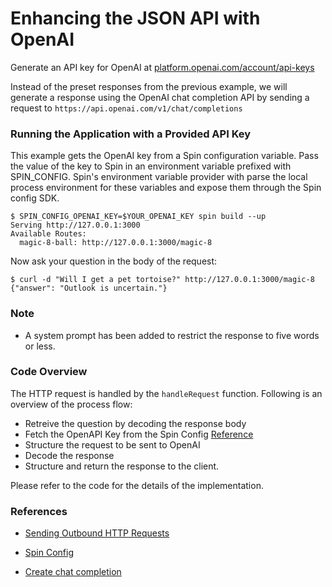 # Enhancing the JSON API with OpenAI



Generate an API key for OpenAI at [platform.openai.com/account/api-keys](https://platform.openai.com/account/api-keys) 


Instead of the preset responses from the previous example, we will generate a response using the OpenAI chat completion API by sending a request to `https://api.openai.com/v1/chat/completions`

### Running the Application with a Provided API Key
This example gets the OpenAI key from a Spin configuration variable. Pass the value of the key to Spin in an environment variable prefixed with SPIN_CONFIG. Spin's environment variable provider with parse the local process environment for these variables and expose them through the Spin config SDK.

```
$ SPIN_CONFIG_OPENAI_KEY=$YOUR_OPENAI_KEY spin build --up
Serving http://127.0.0.1:3000
Available Routes:
  magic-8-ball: http://127.0.0.1:3000/magic-8
```

Now ask your question in the body of the request:

```
$ curl -d "Will I get a pet tortoise?" http://127.0.0.1:3000/magic-8
{"answer": "Outlook is uncertain."}
```

### Note
- A system prompt has been added to restrict the response to five words or less.


### Code Overview

The HTTP request is handled by the `handleRequest` function. Following is an overview of the process flow:

- Retreive the question by decoding the response body
- Fetch the OpenAPI Key from the Spin Config [Reference](https://developer.fermyon.com/spin/dynamic-configuration#custom-config-providers)
- Structure the request to be sent to OpenAI 
- Decode the response
- Structure and return the response to the client.

Please refer to the code for the details of the implementation.

### References

- [Sending Outbound HTTP Requests](https://developer.fermyon.com/spin/javascript-components#sending-outbound-http-requests)

- [Spin Config](https://developer.fermyon.com/spin/dynamic-configuration#custom-config-providers)

- [Create chat completion](https://platform.openai.com/docs/api-reference/chat/create)
